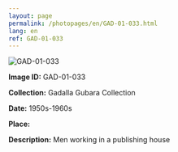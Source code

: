 ```yaml
---
layout: page
permalink: /photopages/en/GAD-01-033.html
lang: en
ref: GAD-01-033
---
```


![GAD-01-033](/smallimages/GAD-01-033-600.jpg)

**Image ID:** GAD-01-033

**Collection:** Gadalla Gubara Collection

**Date:** 1950s-1960s

**Place:**

**Description:** Men working in a publishing house

